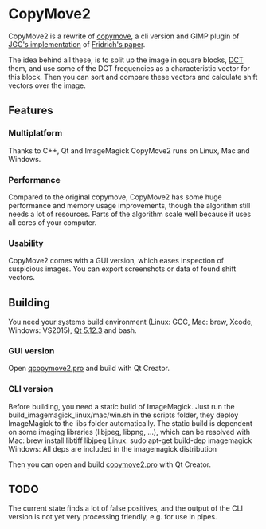 # CopyMove2

CopyMove2 is a rewrite of [copymove](https://sites.google.com/site/elsamuko/forensics/clone-detection), a cli version and GIMP plugin of [JGC's implementation](http://www.jgc.org/blog/2008/02/tonight-im-going-to-write-myself-aston.html) of [Fridrich's paper](http://www.ws.binghamton.edu/fridrich/Research/copymove.pdf).

The idea behind all these, is to split up the image in square blocks, [DCT](https://en.wikipedia.org/wiki/Discrete_cosine_transform) them, and use some of the DCT frequencies as a characteristic vector for this block. Then you can sort and compare these vectors and calculate shift vectors over the image.

## Features
### Multiplatform
Thanks to C++, Qt and ImageMagick CopyMove2 runs on Linux, Mac and Windows.

### Performance
Compared to the original copymove, CopyMove2 has some huge performance and memory usage improvements, though the algorithm still needs a lot of resources. Parts of the algorithm scale well because it uses all cores of your computer.

### Usability
CopyMove2 comes with a GUI version, which eases inspection of suspicious images. You can export screenshots or data of found shift vectors.

## Building
You need your systems build environment (Linux: GCC, Mac: brew, Xcode, Windows: VS2015), [Qt 5.12.3](http://download.qt.io/archive/qt/5.12/5.12.3/) and bash.

### GUI version
Open [qcopymove2.pro](https://github.com/elsamuko/copymove2/blob/master/build/qmake/qcopymove2.pro) and build with Qt Creator.

### CLI version
Before building, you need a static build of ImageMagick. Just run the build_imagemagick_linux/mac/win.sh in the scripts folder, they deploy ImageMagick to the libs folder automatically.
The static build is dependent on some imaging libraries (libjpeg, libpng, ...), which can be resolved with
Mac: brew install libtiff libjpeg
Linux: sudo apt-get build-dep imagemagick
Windows: All deps are included in the imagemagick distribution

Then you can open and build [copymove2.pro](https://github.com/elsamuko/copymove2/blob/master/build/qmake/copymove2.pro) with Qt Creator.

## TODO
The current state finds a lot of false positives, and the output of the CLI version is not yet very processing friendly, e.g. for use in pipes.
